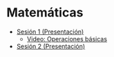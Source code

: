 # Matemáticas

- [Sesión 1 (Presentación)](https://drive.google.com/file/d/1WhFjYItwa0yeaAWaAzH5v0lgjGN1YIfh/view?usp=sharing)
    - [Video: Operaciones básicas](https://youtu.be/LjKuk3NXy7M)
- [Sesión 2 (Presentación)](https://drive.google.com/file/d/1uy9XkUlN7ZeYZ4wcPYF4r4QSGUz0Zjls/view?usp=sharing)